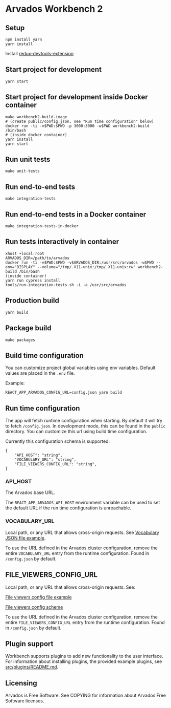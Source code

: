 [comment]: # (Copyright © The Arvados Authors. All rights reserved.)
[comment]: # ()
[comment]: # (SPDX-License-Identifier: CC-BY-SA-3.0)

# Arvados Workbench 2

## Setup
```
npm install yarn
yarn install
```

Install [redux-devtools-extension](https://chrome.google.com/webstore/detail/redux-devtools/lmhkpmbekcpmknklioeibfkpmmfibljd)

## Start project for development
```
yarn start
```

## Start project for development inside Docker container

```
make workbench2-build-image
# (create public/config.json, see "Run time configuration" below)
docker run -ti -v$PWD:$PWD -p 3000:3000 -w$PWD workbench2-build /bin/bash
# (inside docker container)
yarn install
yarn start
```

## Run unit tests
```
make unit-tests
```

## Run end-to-end tests

```
make integration-tests
```

## Run end-to-end tests in a Docker container

```
make integration-tests-in-docker
```

## Run tests interactively in container

```
xhost +local:root
ARVADOS_DIR=/path/to/arvados
docker run -ti -v$PWD:$PWD -v$ARVADOS_DIR:/usr/src/arvados -w$PWD --env="DISPLAY" --volume="/tmp/.X11-unix:/tmp/.X11-unix:rw" workbench2-build /bin/bash
(inside container)
yarn run cypress install
tools/run-integration-tests.sh -i -a /usr/src/arvados
```

## Production build
```
yarn build
```

## Package build
```
make packages
```

## Build time configuration
You can customize project global variables using env variables. Default values are placed in the `.env` file.

Example:
```
REACT_APP_ARVADOS_CONFIG_URL=config.json yarn build
```

## Run time configuration
The app will fetch runtime configuration when starting. By default it will try to fetch `/config.json`.  In development mode, this can be found in the `public` directory.
You can customize this url using build time configuration.

Currently this configuration schema is supported:
```
{
    "API_HOST": "string",
    "VOCABULARY_URL": "string",
    "FILE_VIEWERS_CONFIG_URL": "string",
}
```

### API_HOST

The Arvados base URL.

The `REACT_APP_ARVADOS_API_HOST` environment variable can be used to set the default URL if the run time configuration is unreachable.

### VOCABULARY_URL
Local path, or any URL that allows cross-origin requests. See
[Vocabulary JSON file example](public/vocabulary-example.json).

To use the URL defined in the Arvados cluster configuration, remove the entire `VOCABULARY_URL` entry from the runtime configuration. Found in `/config.json` by default.

## FILE_VIEWERS_CONFIG_URL
Local path, or any URL that allows cross-origin requests. See:

[File viewers config file example](public/file-viewers-example.json)

[File viewers config scheme](src/models/file-viewers-config.ts)

To use the URL defined in the Arvados cluster configuration, remove the entire `FILE_VIEWERS_CONFIG_URL` entry from the runtime configuration. Found in `/config.json` by default.

## Plugin support

Workbench supports plugins to add new functionality to the user
interface.  For information about installing plugins, the provided
example plugins, see [src/plugins/README.md](src/plugins/README.md).


## Licensing

Arvados is Free Software. See COPYING for information about Arvados Free
Software licenses.
